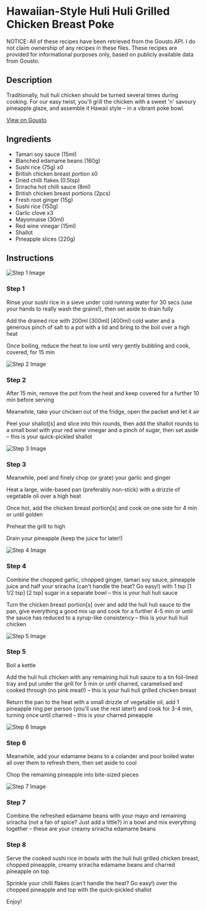 # Hawaiian-Style Huli Huli Grilled Chicken Breast Poke

NOTICE: All of these recipes have been retrieved from the Gousto API. I do not claim ownership of any recipes in these files. These recipes are provided for informational purposes only, based on publicly available data from Gousto.

## Description

Traditionally, huli huli chicken should be turned several times during cooking. For our easy twist, you'll grill the chicken with a sweet 'n' savoury pineapple glaze, and assemble it Hawaii style – in a vibrant poke bowl.

[View on Gousto](https://www.gousto.co.uk/recipes/cookbook/hawaiian-style-huli-huli-grilled-chicken-breast-poke)

## Ingredients

- Tamari soy sauce (15ml)
- Blanched edamame beans (160g)
- Sushi rice (75g) x0
- British chicken breast portion x0
- Dried chilli flakes (0.5tsp)
- Sriracha hot chilli sauce (8ml)
- British chicken breast portions (2pcs)
- Fresh root ginger (15g)
- Sushi rice (150g)
- Garlic clove x3
- Mayonnaise (30ml)
- Red wine vinegar (15ml)
- Shallot
- Pineapple slices (220g)

## Instructions

![Step 1 Image](https://production-media.gousto.co.uk/cms/recipe-step-image/Step-1-38-1715933010156-x200.jpg)

### Step 1

Rinse your sushi rice in a sieve under cold running water for 30 secs (use your hands to really wash the grains!), then set aside to drain fully

Add the drained rice with 200ml <span class="text-purple">[300ml] </span><span class="text-danger">[400ml]</span> cold water and a generous pinch of salt to a pot with a lid and bring to the boil over a high heat

Once boiling, reduce the heat to low until very gently bubbling and cook, covered, for 15 min

![Step 2 Image](https://production-media.gousto.co.uk/cms/recipe-step-image/Step-2-37-1715933014196-x200.jpg)

### Step 2

After 15 min, remove the pot from the heat and keep covered for a further 10 min before serving

Meanwhile, take your chicken out of the fridge, open the packet and let it air

Peel your shallot[s] and slice into thin rounds, then add the shallot rounds to a small bowl with your red wine vinegar and a pinch of sugar, then set aside – this is your quick-pickled shallot

![Step 3 Image](https://production-media.gousto.co.uk/cms/recipe-step-image/Step-3-43-1715933017692-x200.jpg)

### Step 3

Meanwhile, peel and finely chop (or grate) your garlic and ginger

Heat a large, wide-based pan (preferably non-stick) with a drizzle of vegetable oil over a high heat

Once hot, add the chicken breast portion[s] and cook on one side for 4 min or until golden

Preheat the grill to high

Drain your pineapple (keep the juice for later!)

![Step 4 Image](https://production-media.gousto.co.uk/cms/recipe-step-image/Step-4-38-1715933022533-x200.jpg)

### Step 4

Combine the chopped garlic, chopped ginger, tamari soy sauce, pineapple juice and half your sriracha (can't handle the heat? Go easy!) with 1 tsp<span class="text-purple"> [1 1/2 tsp]</span> <span class="text-danger">[2 tsp]</span> sugar in a separate bowl – this is your huli huli sauce

Turn the chicken breast portion[s] over and add the huli huli sauce to the pan, give everything a good mix up and cook for a further 4-5 min or until the sauce has reduced to a syrup-like consistency – this is your huli huli chicken

![Step 5 Image](https://production-media.gousto.co.uk/cms/recipe-step-image/Step-5-39-1715933028636-x200.jpg)

### Step 5

Boil a kettle

Add the huli huli chicken with any remaining huli huli sauce to a tin foil-lined tray and put under the grill for 5 min or until charred, caramelised and cooked through (no pink meat!) – this is your huli huli grilled chicken breast

Return the pan to the heat with a small drizzle of vegetable oil, add 1 pineapple ring per person (you'll use the rest later!) and cook for 3-4 min, turning once until charred – this is your charred pineapple

![Step 6 Image](https://production-media.gousto.co.uk/cms/recipe-step-image/Step-6-38-1715933031701-x200.jpg)

### Step 6

Meanwhile, add your edamame beans to a colander and pour boiled water all over them to refresh them, then set aside to cool

Chop the remaining pineapple into bite-sized pieces

![Step 7 Image](https://production-media.gousto.co.uk/cms/recipe-step-image/Step-7-38-1715933034798-x200.jpg)

### Step 7

Combine the refreshed edamame beans with your mayo and remaining sriracha (not a fan of spice? Just add a little?) in a bowl and mix everything together – these are your creamy sriracha edamame beans

### Step 8

Serve the cooked sushi rice in bowls with the huli huli grilled chicken breast, chopped pineapple, creamy sriracha edamame beans and charred pineapple on top

Sprinkle your chilli flakes (can't handle the heat? Go easy!) over the chopped pineapple and top with the quick-pickled shallot

Enjoy!

